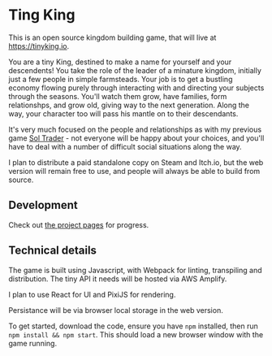 # Ting King

This is an open source kingdom building game, that will live at https://tinyking.io.

You are a tiny King, destined to make a name for yourself and your descendents! You take the role of the leader of a minature kingdom, initially just a few people in simple farmsteads. Your job is to get a bustling economy flowing purely through interacting with and directing your subjects through the seasons. You'll watch them grow, have families, form relationshps, and grow old, giving way to the next generation. Along the way, your character too will pass his mantle on to their descendants.

It's very much focused on the people and relationships as with my previous game [Sol Trader](https://soltrader.net/) - not everyone will be happy about your choices, and you'll have to deal with a number of difficult social situations along the way.

I plan to distribute a paid standalone copy on Steam and Itch.io, but the web version will remain free to use, and people will always be able to build from source.

## Development

Check out [the project pages](https://github.com/chrismdp/tinyking/projects/) for progress.

## Technical details

The game is built using Javascript, with Webpack for linting, transpiling and distribution. The tiny API it needs will be hosted via AWS Amplify.

I plan to use React for UI and PixiJS for rendering.

Persistance will be via browser local storage in the web version.

To get started, download the code, ensure you have `npm` installed, then run `npm install && npm start`. This should load a new browser window with the game running.

